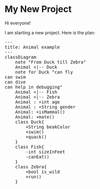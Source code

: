 My New Project
==============

Hi everyone!

I am starting a new project. Here is the plan:

<pre class="mermaid">
---
title: Animal example
---
classDiagram
    note "From Duck till Zebra"
    Animal <|-- Duck
    note for Duck "can fly<br>can swim<br>can dive<br>can help in debugging"
    Animal <|-- Fish
    Animal <|-- Zebra
    Animal : +int age
    Animal : +String gender
    Animal: +isMammal()
    Animal: +mate()
    class Duck{
        +String beakColor
        +swim()
        +quack()
    }
    class Fish{
        -int sizeInFeet
        -canEat()
    }
    class Zebra{
        +bool is_wild
        +run()
    }
</pre>
